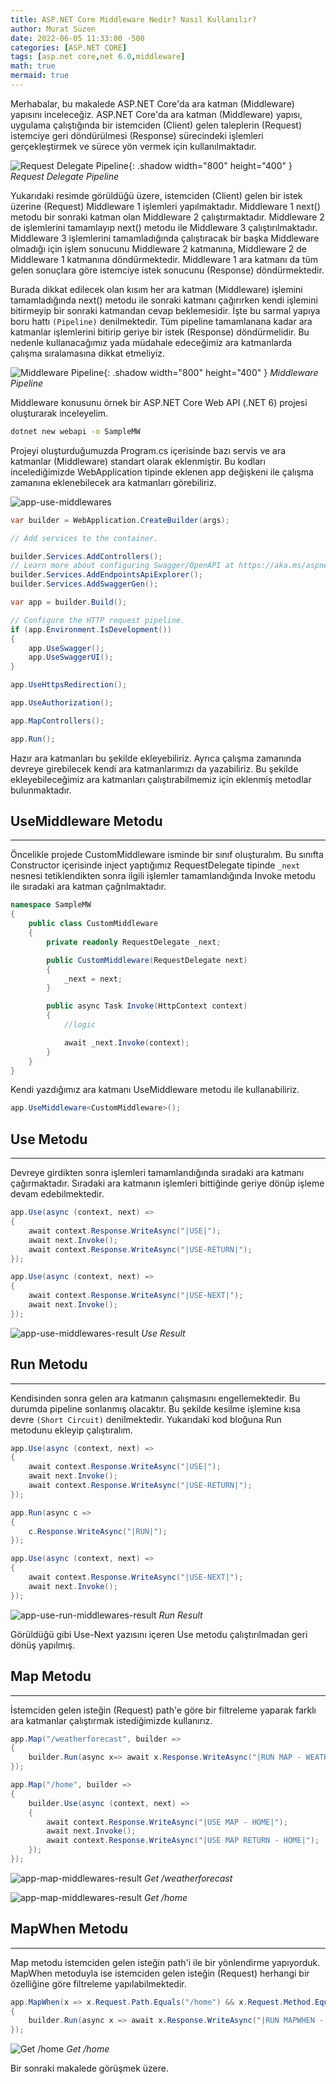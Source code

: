 ```yaml
---
title: ASP.NET Core Middleware Nedir? Nasıl Kullanılır?
author: Murat Süzen
date: 2022-06-05 11:33:00 -500
categories: [ASP.NET CORE]
tags: [asp.net core,net 6.0,middleware]
math: true
mermaid: true
---
```


Merhabalar, bu makalede ASP.NET Core'da ara katman (Middleware) yapısını inceleceğiz. ASP.NET Core'da ara katman (Middleware) yapısı, uygulama çalıştığında bir istemciden (Client) gelen taleplerin (Request) istemciye geri döndürülmesi (Response) sürecindeki işlemleri gerçekleştirmek ve sürece yön vermek için kullanılmaktadır. 

![Request Delegate Pipeline](/assets/img/posts/request-delegate-pipeline.png){: .shadow width="800" height="400" }
_Request Delegate Pipeline_

Yukarıdaki resimde görüldüğü üzere, istemciden (Client) gelen bir istek üzerine (Request) Middleware 1 işlemleri yapılmaktadır. Middleware 1 next() metodu bir sonraki katman olan Middleware 2  çalıştırmaktadır. Middleware 2 de işlemlerini tamamlayıp next() metodu ile Middleware 3  çalıştırılmaktadır. Middleware 3 işlemlerini tamamladığında çalıştıracak bir başka Middleware olmadığı için işlem sonucunu Middleware 2 katmanına, Middleware 2 de Middleware 1 katmanına döndürmektedir. Middleware 1 ara katmanı da tüm gelen sonuçlara göre istemciye istek sonucunu (Response) döndürmektedir.

Burada dikkat edilecek olan kısım her ara katman (Middleware) işlemini tamamladığında next() metodu ile sonraki katmanı çağırırken kendi işlemini bitirmeyip bir sonraki katmandan cevap beklemesidir. İşte bu sarmal yapıya boru hattı `(Pipeline)` denilmektedir. Tüm pipeline tamamlanana kadar ara katmanlar işlemlerini bitirip geriye bir istek (Response) döndürmelidir. Bu nedenle kullanacağımız yada müdahale edeceğimiz ara katmanlarda çalışma sıralamasına dikkat etmeliyiz.

![Middleware Pipeline](/assets/img/posts/middleware-pipeline.png){: .shadow width="800" height="400" }
_Middleware Pipeline_

Middleware konusunu örnek bir ASP.NET Core Web API (.NET 6) projesi oluşturarak inceleyelim.

```bash
dotnet new webapi -o SampleMW
``` 
Projeyi oluşturduğumuzda Program.cs içerisinde bazı servis ve ara katmanlar (Middleware) standart olarak eklenmiştir. Bu kodları incelediğimizde WebApplication tipinde eklenen app değişkeni ile çalışma zamanına eklenebilecek ara katmanları görebiliriz.

![app-use-middlewares](/assets/img/posts/app-use-middlewares.jpg)

```csharp
var builder = WebApplication.CreateBuilder(args);

// Add services to the container.

builder.Services.AddControllers();
// Learn more about configuring Swagger/OpenAPI at https://aka.ms/aspnetcore/swashbuckle
builder.Services.AddEndpointsApiExplorer();
builder.Services.AddSwaggerGen();

var app = builder.Build();

// Configure the HTTP request pipeline.
if (app.Environment.IsDevelopment())
{
    app.UseSwagger();
    app.UseSwaggerUI();
}

app.UseHttpsRedirection();

app.UseAuthorization();

app.MapControllers();

app.Run();
```

Hazır ara katmanları bu şekilde ekleyebiliriz. Ayrıca çalışma zamanında devreye girebilecek kendi ara katmanlarımızı da yazabiliriz. Bu şekilde ekleyebileceğimiz ara katmanları çalıştırabilmemiz için eklenmiş metodlar bulunmaktadır.  

## UseMiddleware Metodu
---
Öncelikle projede CustomMiddleware isminde bir sınıf oluşturalım. Bu sınıfta Constructor içerisinde inject yaptığımız RequestDelegate tipinde `_next` nesnesi tetiklendikten sonra ilgili işlemler tamamlandığında Invoke metodu ile sıradaki ara katman çağrılmaktadır.

```csharp
namespace SampleMW
{
    public class CustomMiddleware
    {
        private readonly RequestDelegate _next;

        public CustomMiddleware(RequestDelegate next)
        {
            _next = next;
        }

        public async Task Invoke(HttpContext context)
        {
            //logic

            await _next.Invoke(context);
        }
    }
}
```
Kendi yazdığımız ara katmanı UseMiddleware metodu ile kullanabiliriz.

```csharp
app.UseMiddleware<CustomMiddleware>();
```
## Use Metodu
---
Devreye girdikten sonra işlemleri tamamlandığında sıradaki ara katmanı çağırmaktadır. Sıradaki ara katmanın işlemleri bittiğinde geriye dönüp işleme devam edebilmektedir.

```csharp
app.Use(async (context, next) =>
{
    await context.Response.WriteAsync("|USE|");
    await next.Invoke();
    await context.Response.WriteAsync("|USE-RETURN|");
});

app.Use(async (context, next) =>
{
    await context.Response.WriteAsync("|USE-NEXT|");
    await next.Invoke();
});
```
![app-use-middlewares-result](/assets/img/posts/app-use-middlewares-result.jpg)
_Use Result_

## Run Metodu
---
Kendisinden sonra gelen ara katmanın çalışmasını engellemektedir. Bu durumda pipeline sonlanmış olacaktır. Bu şekilde kesilme işlemine kısa devre `(Short Circuit)` denilmektedir. Yukarıdaki kod bloğuna Run metodunu ekleyip çalıştıralım.

```csharp
app.Use(async (context, next) =>
{
    await context.Response.WriteAsync("|USE|");
    await next.Invoke();
    await context.Response.WriteAsync("|USE-RETURN|");
});

app.Run(async c =>
{
    c.Response.WriteAsync("|RUN|");
});

app.Use(async (context, next) =>
{
    await context.Response.WriteAsync("|USE-NEXT|");
    await next.Invoke();
});
```
![app-use-run-middlewares-result](/assets/img/posts/app-use-run-middlewares-result.jpg)
_Run Result_

Görüldüğü gibi Use-Next yazısını içeren Use metodu çalıştırılmadan geri dönüş yapılmış.

## Map Metodu
---
İstemciden gelen isteğin (Request) path'e göre bir filtreleme yaparak farklı ara katmanlar çalıştırmak istediğimizde kullanırız. 

```csharp
app.Map("/weatherforecast", builder =>
{
    builder.Run(async x=> await x.Response.WriteAsync("|RUN MAP - WEATHERFORECAST|"));
});

app.Map("/home", builder =>
{
    builder.Use(async (context, next) =>
    {
        await context.Response.WriteAsync("|USE MAP - HOME|");
        await next.Invoke();
        await context.Response.WriteAsync("|USE MAP RETURN - HOME|");
    });
});
```

![app-map-middlewares-result](/assets/img/posts/app-map-middlewares-1.jpg)
_Get /weatherforecast_

![app-map-middlewares-result](/assets/img/posts/app-map-middlewares-2.jpg)
_Get /home_

## MapWhen Metodu
---
Map metodu istemciden gelen isteğin path'i ile bir yönlendirme yapıyorduk. MapWhen metoduyla ise istemciden gelen isteğin (Request) herhangi bir özelliğine göre filtreleme yapılabilmektedir.

```csharp
app.MapWhen(x => x.Request.Path.Equals("/home") && x.Request.Method.Equals("GET"), builder =>
{
    builder.Run(async x => await x.Response.WriteAsync("|RUN MAPWHEN - HOME|"));
});
```
![Get /home](/assets/img/posts/app-mapwhen-middlewares.jpg)
_Get /home_

Bir sonraki makalede görüşmek üzere.
